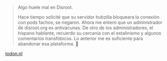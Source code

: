 > Algo huele mal en Disroot.
> 
> Hace tiempo solicité que su servidor hubzilla bloqueara la conexión con pods fachos, se negaron. Ahora me entero que un administrador de disroot.org es antivacunas. De otro de los administradores, el hispano hablante, recuerdo su cercanía con el estalinismo y algunos comentarios transfóbicos. Lo anterior me es suficiente para abandonar esa plataforma. 🤮

[todon.nl](https://todon.nl/@tlapil/107780606192837997)
